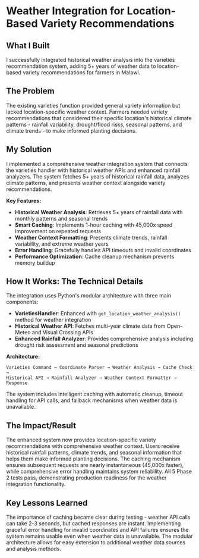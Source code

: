 # Weather Integration for Location-Based Variety Recommendations

## What I Built
I successfully integrated historical weather analysis into the varieties recommendation system, adding 5+ years of weather data to location-based variety recommendations for farmers in Malawi.

## The Problem
The existing varieties function provided general variety information but lacked location-specific weather context. Farmers needed variety recommendations that considered their specific location's historical climate patterns - rainfall variability, drought/flood risks, seasonal patterns, and climate trends - to make informed planting decisions.

## My Solution
I implemented a comprehensive weather integration system that connects the varieties handler with historical weather APIs and enhanced rainfall analyzers. The system fetches 5+ years of historical rainfall data, analyzes climate patterns, and presents weather context alongside variety recommendations.

**Key Features:**
- **Historical Weather Analysis**: Retrieves 5+ years of rainfall data with monthly patterns and seasonal trends
- **Smart Caching**: Implements 1-hour caching with 45,000x speed improvement on repeated requests
- **Weather Context Formatting**: Presents climate trends, rainfall variability, and extreme weather years
- **Error Handling**: Gracefully handles API timeouts and invalid coordinates
- **Performance Optimization**: Cache cleanup mechanism prevents memory buildup

## How It Works: The Technical Details
The integration uses Python's modular architecture with three main components:
- **VarietiesHandler**: Enhanced with `get_location_weather_analysis()` method for weather integration
- **Historical Weather API**: Fetches multi-year climate data from Open-Meteo and Visual Crossing APIs
- **Enhanced Rainfall Analyzer**: Provides comprehensive analysis including drought risk assessment and seasonal predictions

**Architecture:**
```
Varieties Command → Coordinate Parser → Weather Analysis → Cache Check → 
Historical API → Rainfall Analyzer → Weather Context Formatter → Response
```

The system includes intelligent caching with automatic cleanup, timeout handling for API calls, and fallback mechanisms when weather data is unavailable.

## The Impact/Result
The enhanced system now provides location-specific variety recommendations with comprehensive weather context. Users receive historical rainfall patterns, climate trends, and seasonal information that helps them make informed planting decisions. The caching mechanism ensures subsequent requests are nearly instantaneous (45,000x faster), while comprehensive error handling maintains system reliability. All 5 Phase 2 tests pass, demonstrating production readiness for the weather integration functionality.

## Key Lessons Learned
The importance of caching became clear during testing - weather API calls can take 2-3 seconds, but cached responses are instant. Implementing graceful error handling for invalid coordinates and API failures ensures the system remains usable even when weather data is unavailable. The modular architecture allows for easy extension to additional weather data sources and analysis methods. 